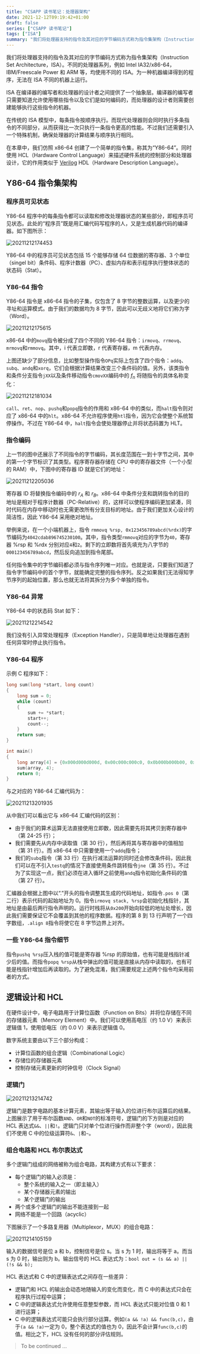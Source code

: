 ```yaml
---
title: "CSAPP 读书笔记：处理器架构"
date: 2021-12-12T09:19:42+01:00
draft: false
series: ["CSAPP 读书笔记"]
tags: ["ISA"]
summary: "我们将处理器支持的指令及其对应的字节编码方式称为指令集架构（Instruction Set Architecture，ISA）。不同的处理器系列，例如 Intel IA32/x86-64，IBM/Freescale Power 和 ARM 等，均使用不同的 ISA。为一种机器编译得到的程序，无法在 ISA 不同的机器上运行 ..."
---
```


我们将处理器支持的指令及其对应的字节编码方式称为指令集架构（Instruction Set Architecture，ISA）。不同的处理器系列，例如 Intel IA32/x86-64，IBM/Freescale Power 和 ARM 等，均使用不同的 ISA。为一种机器编译得到的程序，无法在 ISA 不同的机器上运行。

ISA 在编译器的编写者和处理器的设计者之间提供了一个抽象层。编译器的编写者只需要知道允许使用哪些指令以及它们是如何编码的，而处理器的设计者则需要创建能够执行这些指令的机器。

在传统的 ISA 模型中，每条指令按顺序执行。而现代处理器则会同时执行多条指令的不同部分，从而获得比一次只执行一条指令更高的性能。不过我们还需要引入一个特殊机制，确保处理器的计算结果与顺序执行相同。

在本章中，我们仿照 x86-64 创建了一个简单的指令集，称其为“Y86-64”。同时使用 HCL（Hardware Control Language）来描述硬件系统的控制部分和处理器设计，它的作用类似于 [Verilog](https://en.wikipedia.org/wiki/Verilog) HDL（Hardware Description Language）。

## Y86-64 指令集架构

### 程序员可见状态

Y86-64 程序中的每条指令都可以读取和修改处理器状态的某些部分，即程序员可见状态。此处的“程序员”既是用汇编代码写程序的人，又是生成机器代码的编译器。如下图所示：

![20211212174453](https://cdn.jsdelivr.net/gh/koktlzz/ImgBed@master/20211212174453.png)

Y86-64 中的程序员可见状态包括 15 个能够存储 64 位数据的寄存器、3 个单位（singel bit）条件码、程序计数器（PC）、虚拟内存和表示程序执行整体状态的状态码（Stat）。

### Y86-64 指令

Y86-64 指令是 x86-64 指令的子集，仅包含了 8 字节的整数运算，以及更少的寻址和运算模式。由于我们的数据均为 8 字节，因此可以无歧义地将它们称为字（Word）。

![20211212175615](https://cdn.jsdelivr.net/gh/koktlzz/ImgBed@master/20211212175615.png)

x86-64 中的`movq`指令被分成了四个不同的 Y86-64 指令：`irmovq`、`rrmovq`、`mrmovq`和`rmmovq`。其中，i 代表立即数，r 代表寄存器，m 代表内存。

上图还缺少了部分信息，比如整型操作指令`OPq`实际上包含了四个指令：`addq`、`subq`、`andq`和`xorq`，它们会根据计算结果改变三个条件码的值。另外，该类指令和条件分支指令`jXX`以及条件移动指令`cmovXX`编码中的 $f_n$ 将随指令的具体名称变化：

![20211212181034](https://cdn.jsdelivr.net/gh/koktlzz/ImgBed@master/20211212181034.png)

`call`、`ret`、`nop`、`pushq`和`popq`指令的作用和 x86-64 中的类似，而`halt`指令则对应了 x86-64 中的`hlt`。x86-64 不允许程序使用`htl`指令，因为它会使整个系统暂停操作。不过在 Y86-64 中，`halt`指令会使处理器停止并将状态码置为 HLT。

### 指令编码

上一节的图中还展示了不同指令的字节编码，其长度范围在一到十字节之间，其中的第一个字节标识了其类型。程序寄存器存储在 CPU 中的寄存器文件（一个小型的 RAM）中，下图中的寄存器 ID 就是它们的地址：

![20211212205036](https://cdn.jsdelivr.net/gh/koktlzz/ImgBed@master/20211212205036.png)

寄存器 ID 将替换指令编码中的 $r_A$ 和 $r_B$。x86-64 中条件分支和跳转指令的目的地址是相对于程序计数器（PC-Relative）的，这样可以使程序编码更加紧凑，同时代码在内存中移动时也无需更改所有分支目标的地址。由于我们更加关心设计的简洁性，因此 Y86-64 采用绝对地址。

举例来说，在一个小端机器上，指令 `rmmovq %rsp, 0x123456789abcd(%rdx)`的字节编码为`4042cdab896745230100`。其中，指令类型`rmmovq`对应的字节为`40`，寄存器 %rsp 和 %rdx 分别对应`4`和`2`。剩下的立即数将首先填充为八字节的`000123456789abcd`，然后反向追加到指令尾部。

任何指令集中的字节编码都必须与指令序列唯一对应。也就是说，只要我们知道了指令字节编码中的首个字节，就能确定完整的指令序列。反之如果我们无法得知字节序列的起始位置，那么也就无法将其拆分为多个单独的指令。

### Y86-64 异常

Y86-64 中的状态码 Stat 如下：

![20211212214542](https://cdn.jsdelivr.net/gh/koktlzz/ImgBed@master/20211212214542.png)

我们没有引入异常处理程序（Exception Handler），只是简单地让处理器在遇到任何异常时停止执行指令。

### Y86-64 程序

示例 C 程序如下：

```c
long sum(long *start, long count)
{
    long sum = 0;
    while (count)
    {
        sum += *start;
        start++;
        count--;
    }
    return sum;
}

int main()
{
    long array[4] = {0x000d000d000d, 0x00c000c000c0, 0x0b000b000b00, 0xa000a000a000};
    sum(array, 4);
    return 0;
}
```

与之对应的 Y86-64 汇编代码为：

![20211213201935](https://cdn.jsdelivr.net/gh/koktlzz/ImgBed@master/20211213201935.png)

从中我们可以看出它与 x86-64 汇编代码的区别：

- 由于我们的算术运算无法直接使用立即数，因此需要先将其拷贝到寄存器中（第 24-25 行）；
- 我们需要先从内存中读取值（第 30 行），然后再将其与寄存器中的值相加（第 31 行）。而 x86-64 中只需要使用一个`addq`指令；
- 我们的`subq`指令（第 33 行）在执行减法运算的同时还会修改条件码，因此我们可以在不引入`testq`的情况下直接使用条件跳转指令`jne`（第 35 行）。不过为了实现这一点，我们必须在进入循环之前使用`andq`指令初始化条件码的值（第 27 行）。

汇编器会根据上图中以“.”开头的指令调整其生成的代码地址，如指令`.pos 0`（第二行）表示代码的起始地址为 0。指令`irmovq stack, %rsp`会初始化栈指针，其地址是由最后两行指令声明的。运行时栈将从`0x200`开始向较低的地址处增长，因此我们需要保证它不会覆盖到其他的程序数据。程序的第 8 到 13 行声明了一个四字数组，`.align 8`指令将使它在 8 字节边界上对齐。

### 一些 Y86-64 指令细节

指令`pushq %rsp`压入栈的值可能是寄存器 %rsp 的原始值，也有可能是栈指针减少后的值。而指令`popq %rsp`从栈中弹出的值可能是直接从内存中读取的，也有可能是栈指针增加后再读取的。为了避免混淆，我们需要规定上述两个指令均采用前者的方式。

## 逻辑设计和 HCL

在硬件设计中，电子电路用于计算位函数（Function on Bits）并将位存储在不同的存储器元素（Memory Element）中。我们可以使用高电压（约 1.0 V）来表示逻辑值 1，使用低电压（约 0.0 V）来表示逻辑值 0。

数字系统主要由以下三个部分构成：

- 计算位函数的组合逻辑（Combinational Logic）
- 存储位的存储器元素
- 控制存储元素更新的时钟信号（Clock Signal）

### 逻辑门

![20211213214742](https://cdn.jsdelivr.net/gh/koktlzz/ImgBed@master/20211213214742.png)

逻辑门是数字电路的基本计算元素，其输出等于输入的位进行布尔运算后的结果。上图展示了用于布尔函数`AND`、`OR`和`NOT`的标准符号，逻辑门的下方则是对应的 HCL 表达式`&&`、`||`和`!`。逻辑门只对单个位进行操作而非整个字（word），因此我们不使用 C 中的位级运算符`&`、`|`和`~`。

### 组合电路和 HCL 布尔表达式

多个逻辑门组成的网络被称为组合电路，其构建方式有以下要求：

- 每个逻辑门的输入必须是：
  - 整个系统的输入之一（即主输入）
  - 某个存储器元素的输出
  - 某个逻辑门的输出
- 两个或多个逻辑门的输出不能连接到一起
- 网络不能是一个回路（acyclic）

下图展示了一个多路复用器（Multiplexor，MUX）的组合电路：

![20211214105159](https://cdn.jsdelivr.net/gh/koktlzz/NoteImg@main/20211214105159.png)

输入的数据信号是位 a 和 b，控制信号是位 s。当 s 为 1 时，输出将等于 a。而当 s 为 0 时，输出则为 b。输出信号的 HCL 表达式为：`bool out = (s && a) || (!s && b);`

HCL 表达式和 C 中的逻辑表达式之间存在一些差异：

- 逻辑门和 HCL 的输出会动态地随输入的变化而变化，而 C 中的表达式只会在程序执行过程中运算；
- C 中的逻辑表达式允许使用任意整型参数，而 HCL 表达式只能对位值 0 和 1 进行运算；
- C 中的逻辑表达式可能只会执行部分运算。例如`(a && !a) && func(b,c)`，由于`(a && !a)`一定为 0，整个表达式的值也为 0，因此不会计算`func(b,c)`的值。相比之下，HCL 没有任何的部分评估规则。

> To be continued ...
